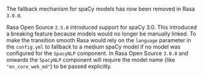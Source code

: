 The fallback mechanism for spaCy models has now been removed in Rasa `3.0.0`. 

Rasa Open Source `2.5.0` introduced support for spaCy 3.0. This introduced a 
breaking feature because models would no longer be manually linked. To make
the transition smooth Rasa would rely on the `language` parameter in the
`config.yml` to fallback to a medium spaCy model if no model was configured
for the `SpacyNLP` component. In Rasa Open Source `3.0.0` and onwards the 
`SpacyNLP` component will require the model name (like `"en_core_web_md"`) 
to be passed explicitly.
